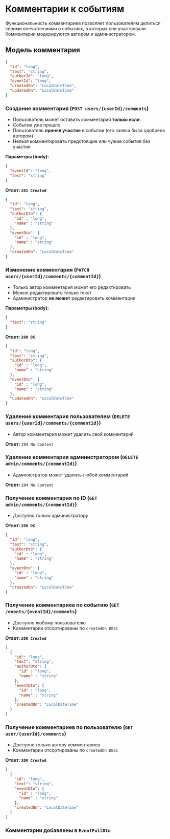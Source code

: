 # Комментарии к событиям

Функциональность комментариев позволяет пользователям делиться своими впечатлениями о событиях, в которых они участвовали. Комментарии модерируются автором и администратором.

## Модель комментария

```json
{
  "id": "long",
  "text": "string",
  "authorId": "long",
  "eventId": "long",
  "createdOn": "LocalDateTime",
  "updatedOn": "LocalDateTime"
}
```

### Создание комментария (`POST users/{userId}/comments`)
-  Пользователь может оставить комментарий **только если**:
  - Событие уже прошло
  - Пользователь **принял участие** в событии (его заявка была одобрена автором)
-  Нельзя комментировать предстоящие или чужие события без участия

**Параметры (body):**
```json
{
  "eventId": "long",
  "text": "string"
}
```
**Ответ: `201 Created`**
```json
{
  "id": "long",
  "text": "string",
  "authorDto": {
    "id" : "long",
    "name" : "string"
  },
  "eventDto": {
    "id" : "long",
    "name" : "string"
  },
  "createdOn": "LocalDateTime"
}
```

### Изменение комментария (`PATCH users/{userId}/comments/{commentId}`)
-  Только автор комментария может его редактировать
-  Можно редактировать только текст
-  Администратор **не может** редактировать комментарии

**Параметры (body):**
```json
{
  "text": "string"
}
```
**Ответ: `200 OK`**
```json
{
  "id": "long",
  "text": "string",
  "authorDto": {
    "id" : "long",
    "name" : "string"
  },
  "eventDto": {
    "id" : "long",
    "name" : "string"
  },
  "updatedOn": "LocalDateTime"
}
```

### Удаление комментария пользователем (`DELETE users/{userId}/comments/{commentId}`)
-  Автор комментария может удалить свой комментарий

**Ответ:** `204 No Content`

### Удаление комментария администратором (`DELETE admin/comments/{commentId}`)
-  Администратор может удалить любой комментарий

**Ответ:** `204 No Content`

### Получение комментария по ID (`GET admin/comments/{commentId}`)
-  Доступно только администратору

**Ответ: `200 OK`**
```json
{
  "id": "long",
  "text": "string",
  "authorDto": {
    "id" : "long",
    "name" : "string"
  },
  "eventDto": {
    "id" : "long",
    "name" : "string"
  },
  "createdOn": "LocalDateTime"
}
```

### Получение комментариев по событию (`GET /events/{eventId}/comments`)
-  Доступно любому пользователю
-  Комментарии отсортированы по `createdOn DESC`

**Ответ: `200 Created`**
```json
[
  {
    "id": "long",
    "text": "string",
    "authorDto": {
      "id" : "long",
      "name" : "string"
    },
    "eventDto": {
      "id" : "long",
      "name" : "string"
    },
    "createdOn": "LocalDateTime"
  }
]
```

### Получение комментариев по пользователю (`GET user/{userId}/comments`)
-  Доступно только автору комментариев
-  Комментарии отсортированы по `createdOn DESC`

**Ответ: `200 Created`**
```json
[
  {
    "id": "long",
    "text": "string",
    "eventDto": {
      "id" : "long",
      "name" : "string"
    },
    "createdOn": "LocalDateTime"
  }
]
```
### Комментарии добавлены в `EventFullDto`